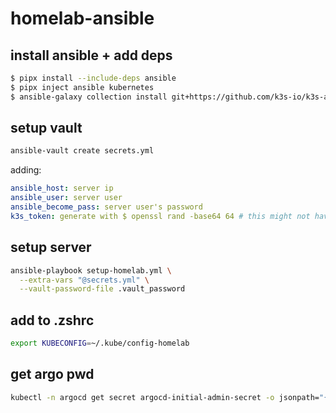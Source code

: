 # homelab-ansible

## install ansible + add deps
```bash
$ pipx install --include-deps ansible
$ pipx inject ansible kubernetes
$ ansible-galaxy collection install git+https://github.com/k3s-io/k3s-ansible.git
```

## setup vault
```bash
ansible-vault create secrets.yml
```

adding:
```yaml
ansible_host: server ip
ansible_user: server user
ansible_become_pass: server user's password
k3s_token: generate with $ openssl rand -base64 64 # this might not have worked, mby debug
```

## setup server
```bash
ansible-playbook setup-homelab.yml \
  --extra-vars "@secrets.yml" \
  --vault-password-file .vault_password
 ```

## add to .zshrc
```bash
export KUBECONFIG=~/.kube/config-homelab
```

## get argo pwd
```bash
kubectl -n argocd get secret argocd-initial-admin-secret -o jsonpath="{.data.password}" | base64 -d
```
